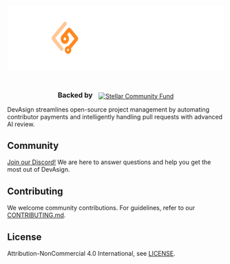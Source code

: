 <br/>
<div align="center">
  <a href="https://www.devasign.com" style="display: block; margin: 0 auto;">
    <picture>
      <source media="(prefers-color-scheme: dark)" srcset="./public/readme-cover-nobg.png">
      <source media="(prefers-color-scheme: light)" srcset="./public/readme-cover.png">
      <img alt="DevAsign Logo" src="./public/readme-cover-nobg.png" height="150" style="display: block; margin: 0 auto;">
    </picture>
  </a>
<br/>

<br/>

<p align="center">
  <strong style="font-size: 16px;">Backed by</strong> <a href="https://communityfund.stellar.org/" style="margin-left: 10px;"><img src="https://devasign.com/assets/scf%20logo-39ec023b.svg" height="40" alt="Stellar Community Fund" align="center" /></a>
</p>

</div>

DevAsign streamlines open-source project management by automating contributor payments and intelligently handling pull requests with advanced AI review.

## Community

[Join our Discord!](https://discord.com/channels/1335941257155055688/1335941257641328743) We are here to answer questions and help you get the most out of DevAsign.

## Contributing

We welcome community contributions. For guidelines, refer to our [CONTRIBUTING.md](/CONTRIBUTING.md).

## License

Attribution-NonCommercial 4.0 International, see [LICENSE](https://github.com/devasignhq/contributor.devasign.com/blob/main/LICENSE).
